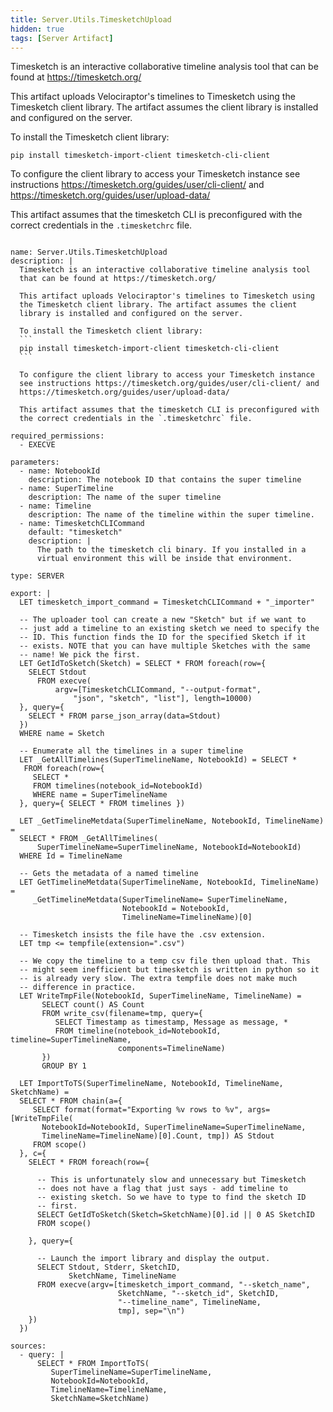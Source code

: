```yaml
---
title: Server.Utils.TimesketchUpload
hidden: true
tags: [Server Artifact]
---
```


Timesketch is an interactive collaborative timeline analysis tool
that can be found at https://timesketch.org/

This artifact uploads Velociraptor's timelines to Timesketch using
the Timesketch client library. The artifact assumes the client
library is installed and configured on the server.

To install the Timesketch client library:
```
pip install timesketch-import-client timesketch-cli-client
```

To configure the client library to access your Timesketch instance
see instructions https://timesketch.org/guides/user/cli-client/ and
https://timesketch.org/guides/user/upload-data/

This artifact assumes that the timesketch CLI is preconfigured with
the correct credentials in the `.timesketchrc` file.


<pre><code class="language-yaml">
name: Server.Utils.TimesketchUpload
description: |
  Timesketch is an interactive collaborative timeline analysis tool
  that can be found at https://timesketch.org/

  This artifact uploads Velociraptor's timelines to Timesketch using
  the Timesketch client library. The artifact assumes the client
  library is installed and configured on the server.

  To install the Timesketch client library:
  ```
  pip install timesketch-import-client timesketch-cli-client
  ```

  To configure the client library to access your Timesketch instance
  see instructions https://timesketch.org/guides/user/cli-client/ and
  https://timesketch.org/guides/user/upload-data/

  This artifact assumes that the timesketch CLI is preconfigured with
  the correct credentials in the `.timesketchrc` file.

required_permissions:
  - EXECVE

parameters:
  - name: NotebookId
    description: The notebook ID that contains the super timeline
  - name: SuperTimeline
    description: The name of the super timeline
  - name: Timeline
    description: The name of the timeline within the super timeline.
  - name: TimesketchCLICommand
    default: "timesketch"
    description: |
      The path to the timesketch cli binary. If you installed in a
      virtual environment this will be inside that environment.

type: SERVER

export: |
  LET timesketch_import_command = TimesketchCLICommand + "_importer"

  -- The uploader tool can create a new "Sketch" but if we want to
  -- just add a timeline to an existing sketch we need to specify the
  -- ID. This function finds the ID for the specified Sketch if it
  -- exists. NOTE that you can have multiple Sketches with the same
  -- name! We pick the first.
  LET GetIdToSketch(Sketch) = SELECT * FROM foreach(row={
    SELECT Stdout
      FROM execve(
          argv=[TimesketchCLICommand, "--output-format",
              "json", "sketch", "list"], length=10000)
  }, query={
    SELECT * FROM parse_json_array(data=Stdout)
  })
  WHERE name = Sketch

  -- Enumerate all the timelines in a super timeline
  LET _GetAllTimelines(SuperTimelineName, NotebookId) = SELECT *
   FROM foreach(row={
     SELECT *
     FROM timelines(notebook_id=NotebookId)
     WHERE name = SuperTimelineName
  }, query={ SELECT * FROM timelines })

  LET _GetTimelineMetdata(SuperTimelineName, NotebookId, TimelineName) =
  SELECT * FROM _GetAllTimelines(
      SuperTimelineName=SuperTimelineName, NotebookId=NotebookId)
  WHERE Id = TimelineName

  -- Gets the metadata of a named timeline
  LET GetTimelineMetdata(SuperTimelineName, NotebookId, TimelineName) =
     _GetTimelineMetdata(SuperTimelineName= SuperTimelineName,
                         NotebookId = NotebookId,
                         TimelineName=TimelineName)[0]

  -- Timesketch insists the file have the .csv extension.
  LET tmp &lt;= tempfile(extension=".csv")

  -- We copy the timeline to a temp csv file then upload that. This
  -- might seem inefficient but timesketch is written in python so it
  -- is already very slow. The extra tempfile does not make much
  -- difference in practice.
  LET WriteTmpFile(NotebookId, SuperTimelineName, TimelineName) =
       SELECT count() AS Count
       FROM write_csv(filename=tmp, query={
          SELECT Timestamp as timestamp, Message as message, *
          FROM timeline(notebook_id=NotebookId, timeline=SuperTimelineName,
                        components=TimelineName)
       })
       GROUP BY 1

  LET ImportToTS(SuperTimelineName, NotebookId, TimelineName, SketchName) =
  SELECT * FROM chain(a={
     SELECT format(format="Exporting %v rows to %v", args=[WriteTmpFile(
       NotebookId=NotebookId, SuperTimelineName=SuperTimelineName,
       TimelineName=TimelineName)[0].Count, tmp]) AS Stdout
     FROM scope()
  }, c={
    SELECT * FROM foreach(row={

      -- This is unfortunately slow and unnecessary but Timesketch
      -- does not have a flag that just says - add timeline to
      -- existing sketch. So we have to type to find the sketch ID
      -- first.
      SELECT GetIdToSketch(Sketch=SketchName)[0].id || 0 AS SketchID
      FROM scope()

    }, query={

      -- Launch the import library and display the output.
      SELECT Stdout, Stderr, SketchID,
             SketchName, TimelineName
      FROM execve(argv=[timesketch_import_command, "--sketch_name",
                        SketchName, "--sketch_id", SketchID,
                        "--timeline_name", TimelineName,
                        tmp], sep="\n")
    })
  })

sources:
  - query: |
      SELECT * FROM ImportToTS(
         SuperTimelineName=SuperTimelineName,
         NotebookId=NotebookId,
         TimelineName=TimelineName,
         SketchName=SketchName)

</code></pre>

